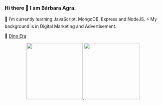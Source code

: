 ### Hi there 👋 I am Bárbara Agra.
🌱 I’m currently learning JavaScript, MongoDB, Express and NodeJS.
⚡ My background is in Digital Marketing and Advertisement.

👾 <a href="https://barbaraagra.github.io/Dino_Era/">Dino Era</a>

<div align="center">
  <a href="https://github.com/barbaraagra">
  <img height="180em" src="https://github-readme-stats.vercel.app/api?username=barbaraagra&show_icons=true&theme=dracula&include_all_commits=true&count_private=true"/>
  <img height="180em" src="https://github-readme-stats.vercel.app/api/top-langs/?username=barbaraagra&layout=compact&langs_count=7&theme=dracula"/>
</div>

<!--
**barbaraagra/barbaraagra** is a ✨ _special_ ✨ repository because its `README.md` (this file) appears on your GitHub profile.

Here are some ideas to get you started:

- 🔭 I’m currently working on ...
- 🌱 I’m currently learning ...
- 👯 I’m looking to collaborate on ...
- 🤔 I’m looking for help with ...
- 💬 Ask me about ...
- 📫 How to reach me: ...
- 😄 Pronouns: ...
- ⚡ Fun fact: ...
-->
